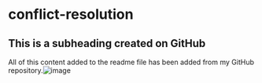 # conflict-resolution

## This is a subheading created on GitHub

All of this content added to the readme file has been added from 
my GitHub repository.![image](https://user-images.githubusercontent.com/6875803/125091327-4ca0e700-e09e-11eb-90c6-bf254be71799.png)
